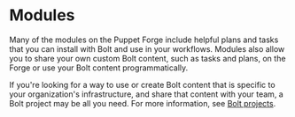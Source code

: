 # Modules

Many of the modules on the Puppet Forge include helpful plans and tasks that you
can install with Bolt and use in your workflows. Modules also allow you to share
your own custom Bolt content, such as tasks and plans, on the Forge or use your
Bolt content programmatically.

If you're looking for a way to use or create Bolt content that is specific to
your organization's infrastructure, and share that content with your team, a
Bolt project may be all you need. For more information, see [Bolt
projects](projects.md).